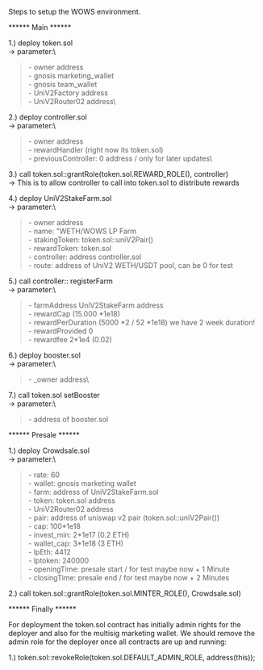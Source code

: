 Steps to setup the WOWS environment.

\*\*\*\*\*\* Main \*\*\*\*\*\*

1.) deploy token.sol\
-> parameter:\

> \- owner address\
> \- gnosis marketing_wallet\
> \- gnosis team_wallet\
> \- UniV2Factory address\
> \- UniV2Router02 address\

2.) deploy controller.sol\
-> parameter:\

> \- owner address\
> \- rewardHandler (right now its token.sol)\
> \- previousController: 0 address / only for later updates\

3.) call token.sol::grantRole(token.sol.REWARD_ROLE(), controller)\
-> This is to allow controller to call into token.sol to distribute rewards

4.) deploy UniV2StakeFarm.sol\
-> parameter:\

> \- owner address\
> \- name: "WETH/WOWS LP Farm\
> \- stakingToken: token.sol::uniV2Pair()\
> \- rewardToken: token.sol\
> \- controller: address controller.sol\
> \- route: address of UniV2 WETH/USDT pool, can be 0 for test

5.) call controller:: registerFarm\
-> parameter:\

> \- farmAddress UniV2StakeFarm address\
> \- rewardCap (15.000 \*1e18)\
> \- rewardPerDuration (5000 *2 / 52 *1e18) we have 2 week duration!\
> \- rewardProvided 0\
> \- rewardfee 2\*1e4 (0.02)

6.) deploy booster.sol\
-> parameter:\

> \- \_owner address\

7.) call token.sol setBooster\
-> parameter:\

> \- address of booster.sol

\*\*\*\*\*\* Presale \*\*\*\*\*\*

1.) deploy Crowdsale.sol\
-> parameter:\

> \- rate: 60\
> \- wallet: gnosis marketing wallet\
> \- farm: address of UniV2StakeFarm.sol\
> \- token: token.sol address\
> \- UniV2Router02 address\
> \- pair: address of uniswap v2 pair (token.sol::uniV2Pair())\
> \- cap: 100\*1e18\
> \- invest_min: 2\*1e17 (0.2 ETH)\
> \- wallet_cap: 3\*1e18 (3 ETH)\
> \- lpEth: 4412\
> \- lptoken: 240000\
> \- openingTime: presale start / for test maybe now + 1 Minute\
> \- closingTime: presale end / for test maybe now + 2 Minutes

2.) call token.sol::grantRole(token.sol.MINTER_ROLE(), Crowdsale.sol)

\*\*\*\*\*\* Finally \*\*\*\*\*\*

For deployment the token.sol contract has initially admin rights for the deployer
and also for the multisig marketing wallet.
We should remove the admin role for the deployer once all contracts are up and running:

1.) token.sol::revokeRole(token.sol.DEFAULT_ADMIN_ROLE, address(this));
